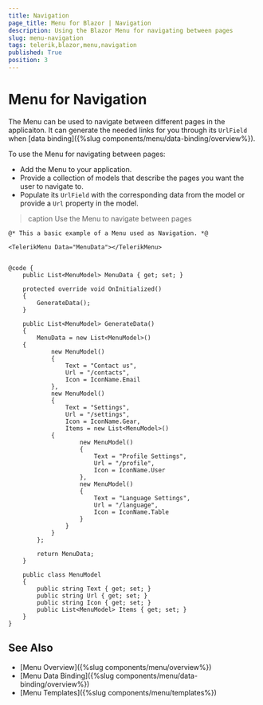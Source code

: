 ```yaml
---
title: Navigation
page_title: Menu for Blazor | Navigation
description: Using the Blazor Menu for navigating between pages
slug: menu-navigation
tags: telerik,blazor,menu,navigation
published: True
position: 3
---
```


# Menu for Navigation

The Menu can be used to navigate between different pages in the applicaiton. It can generate the needed links for you through its `UrlField` when [data binding]({%slug components/menu/data-binding/overview%}).

To use the Menu for navigating between pages:

* Add the Menu to your application.
* Provide a collection of models that describe the pages you want the user to navigate to.
* Populate its `UrlField` with the corresponding data from the model or provide a `Url` property in the model.

>caption Use the Menu to navigate between pages

````CSHTML
@* This a basic example of a Menu used as Navigation. *@

<TelerikMenu Data="MenuData"></TelerikMenu>


@code {
    public List<MenuModel> MenuData { get; set; }

    protected override void OnInitialized()
    {
        GenerateData();
    }

    public List<MenuModel> GenerateData()
    {
        MenuData = new List<MenuModel>()
    {
            new MenuModel()
            {
                Text = "Contact us",
                Url = "/contacts",
                Icon = IconName.Email
            },
            new MenuModel()
            {
                Text = "Settings",
                Url = "/settings",
                Icon = IconName.Gear,
                Items = new List<MenuModel>()
            {
                    new MenuModel()
                    {
                        Text = "Profile Settings",
                        Url = "/profile",
                        Icon = IconName.User
                    },
                    new MenuModel()
                    {
                        Text = "Language Settings",
                        Url = "/language",
                        Icon = IconName.Table
                    }
                }
            }
        };

        return MenuData;
    }

    public class MenuModel
    {
        public string Text { get; set; }
        public string Url { get; set; }
        public string Icon { get; set; }
        public List<MenuModel> Items { get; set; }
    }
}
````

## See Also

* [Menu Overview]({%slug components/menu/overview%})
* [Menu Data Binding]({%slug components/menu/data-binding/overview%})
* [Menu Templates]({%slug components/menu/templates%})
